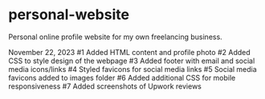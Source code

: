 # personal-website
Personal online profile website for my own freelancing business.

November 22, 2023
#1 Added HTML content and profile photo
#2 Added CSS to style design of the webpage
#3 Added footer with email and social media icons/links
#4 Styled favicons for social media links
#5 Social media favicons added to images folder
#6 Added additional CSS for mobile responsiveness
#7 Added screenshots of Upwork reviews
